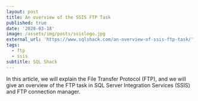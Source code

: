 ```yaml
---
layout: post
title: An overview of the SSIS FTP Task
published: true
date: '2020-03-18'
image: /assets/img/posts/ssislogo.jpg
external_url: 'https://www.sqlshack.com/an-overview-of-ssis-ftp-task/'
tags:
  - ftp
  - ssis
subtitle: SQL Shack
---
```

In this article, we will explain the File Transfer Protocol (FTP), and we will give an overview of the FTP task in SQL Server Integration Services (SSIS) and FTP connection manager.
